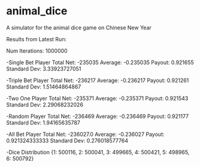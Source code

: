 # animal_dice
A simulator for the animal dice game on Chinese New Year

Results from Latest Run:

Num Iterations: 1000000

-Single Bet Player
Total Net: -235035
Average: -0.235035
Payout: 0.921655
Standard Dev: 3.33923727051

-Triple Bet Player
Total Net: -236217
Average: -0.236217
Payout: 0.921261
Standard Dev: 1.51464864867

-Two One Player
Total Net: -235371
Average: -0.235371
Payout: 0.921543
Standard Dev: 2.29068232026

-Random Player
Total Net: -236469
Average: -0.236469
Payout: 0.921177
Standard Dev: 1.94165635787

-All Bet Player
Total Net: -236027.0
Average: -0.236027
Payout: 0.921324333333
Standard Dev: 0.276018577764

-Dice Distribution
{1: 500116, 2: 500041, 3: 499665, 4: 500421, 5: 498965, 6: 500792}
